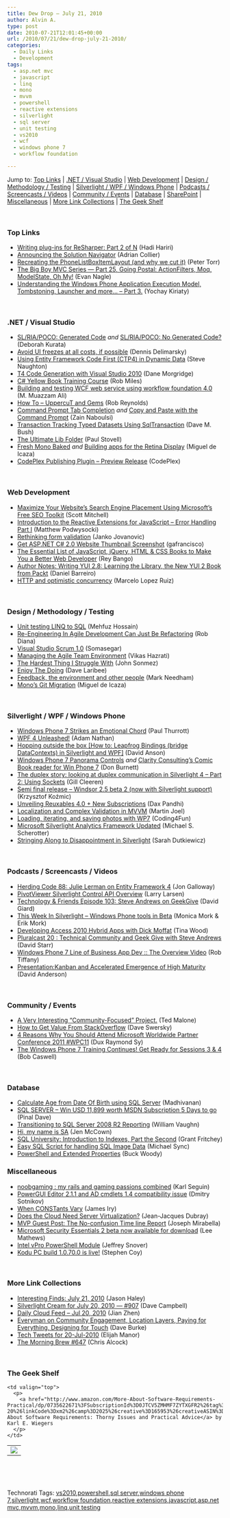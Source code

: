 ```yaml
---
title: Dew Drop – July 21, 2010
author: Alvin A.
type: post
date: 2010-07-21T12:01:45+00:00
url: /2010/07/21/dew-drop-july-21-2010/
categories:
  - Daily Links
  - Development
tags:
  - asp.net mvc
  - javascript
  - linq
  - mono
  - mvvm
  - powershell
  - reactive extensions
  - silverlight
  - sql server
  - unit testing
  - vs2010
  - wcf
  - windows phone 7
  - workflow foundation

---
```

Jump to: [Top Links][1] | [.NET / Visual Studio][2] | [Web Development][3] | [Design / Methodology / Testing][4] | [Silverlight / WPF / Windows Phone][5] | [Podcasts / Screencasts / Videos][6] | [Community / Events][7] | [Database][8] | [SharePoint][9] | [Miscellaneous][10] | [More Link Collections][11] | [The Geek Shelf][12] 

&#160;

### <a name="top"></a>Top Links

  * [Writing plug-ins for ReSharper: Part 2 of N][13] (Hadi Hariri)
  * [Announcing the Solution Navigator][14] (Adrian Collier)
  * [Recreating the PhoneListBoxItemLayout (and why we cut it)][15] (Peter Torr)
  * [The Big Boy MVC Series — Part 25, Going Postal: ActionFilters, Moq, ModelState, Oh My!][16] (Evan Nagle)
  * [Understanding the Windows Phone Application Execution Model, Tombstoning, Launcher and more… – Part 3.][17] (Yochay Kiriaty)

&#160;

### <a name="dotnet"></a>.NET / Visual Studio

  * [SL/RIA/POCO: Generated Code][18] _and_&#160;[SL/RIA/POCO: No Generated Code?][19] (Deborah Kurata)
  * [Avoid UI freezes at all costs, if possible][20] (Dennis Delimarsky)
  * [Using Entity Framework Code First (CTP4) in Dynamic Data][21] (Steve Naughton)
  * [T4 Code Generation with Visual Studio 2010][22] (Dane Morgridge)
  * [C# Yellow Book Training Course][23] (Rob Miles)
  * [Building and testing WCF web service using workflow foundation 4.0][24] (M. Muazzam Ali)
  * [How To – UppercuT and Gems][25] (Rob Reynolds)
  * [Command Prompt Tab Completion][26] _and_&#160;[Copy and Paste with the Command Prompt][27] (Zain Naboulsi)
  * [Transaction Tracking Typed Datasets Using SqlTransaction][28] (Dave M. Bush)
  * [The Ultimate Lib Folder][29] (Paul Stovell)
  * [Fresh Mono Baked][30] _and_&#160;[Building apps for the Retina Display][31] (Miguel de Icaza)
  * [CodePlex Publishing Plugin &#8211; Preview Release][32] (CodePlex)

&#160;

### <a name="web"></a>Web Development

  * [Maximize Your Website&#8217;s Search Engine Placement Using Microsoft&#8217;s Free SEO Toolkit][33] (Scott Mitchell)
  * [Introduction to the Reactive Extensions for JavaScript – Error Handling Part I][34] (Matthew Podwysocki)
  * [Rethinking form validation][35] (Janko Jovanovic)
  * [Get ASP.NET C# 2.0 Website Thumbnail Screenshot][36] (gafrancisco)
  * [The Essential List of JavaScript, jQuery, HTML & CSS Books to Make You a Better Web Developer][37] (Rey Bango)
  * [Author Notes: Writing YUI 2.8: Learning the Library, the New YUI 2 Book from Packt][38] (Daniel Barreiro)
  * [HTTP and optimistic concurrency][39] (Marcelo Lopez Ruiz)

&#160;

### <a name="design"></a>Design / Methodology / Testing

  * [Unit testing LINQ to SQL][40] (Mehfuz Hossain)
  * [Re-Engineering In Agile Development Can Just Be Refactoring][41] (Rob Diana)
  * [Visual Studio Scrum 1.0][42] (Somasegar)
  * [Managing the Agile Team Environment][43] (Vikas Hazrati)
  * [The Hardest Thing I Struggle With][44] (John Sonmez)
  * [Enjoy The Doing][45] (Dave Laribee)
  * [Feedback, the environment and other people][46] (Mark Needham)
  * [Mono&#8217;s Git Migration][47] (Miguel de Icaza)

&#160;

### <a name="silverlight"></a>Silverlight / WPF / Windows Phone

  * [Windows Phone 7 Strikes an Emotional Chord][48] (Paul Thurrott)
  * [WPF 4 Unleashed!][49] (Adam Nathan)
  * [Hopping outside the box [How to: Leapfrog Bindings (bridge DataContexts) in Silverlight and WPF]][50] (David Anson)
  * [Windows Phone 7 Panorama Controls][51] _and_ [Clarity Consulting’s Comic Book reader for Win Phone 7][52] (Don Burnett)
  * [The duplex story: looking at duplex communication in Silverlight 4 &#8211; Part 2: Using Sockets][53] (Gill Cleeren)
  * [Semi final release – Windsor 2.5 beta 2 (now with Silverlight support)][54] (Krzysztof Koźmic)
  * [Unveiling Reuxables 4.0 + New Subscriptions][55] (Dax Pandhi)
  * [Localization and Complex Validation in MVVM][56] (Martin Joel)
  * [Loading, iterating, and saving photos with WP7][57] (Coding4Fun)
  * [Microsoft Silverlight Analytics Framework Updated][58] (Michael S. Scherotter)
  * [Stringing Along to Disappointment in Silverlight][59] (Sarah Dutkiewicz)

&#160;

### <a name="podcasts"></a>Podcasts / Screencasts / Videos

  * [Herding Code 88: Julie Lerman on Entity Framework 4][60] (Jon Galloway)
  * [PivotViewer Silverlight Control API Overview][61] (Larry Larsen)
  * [Technology & Friends Episode 103: Steve Andrews on GeekGive][62] (David Giard)
  * [This Week In Silverlight – Windows Phone tools in Beta][63] (Monica Mork & Erik Mork)
  * [Developing Access 2010 Hybrid Apps with Dick Moffat][64] (Tina Wood)
  * [Pluralcast 20 : Technical Community and Geek Give with Steve Andrews][65] (David Starr)
  * [Windows Phone 7 Line of Business App Dev :: The Overview Video][66] (Rob Tiffany)
  * [Presentation:Kanban and Accelerated Emergence of High Maturity][67] (David Anderson)

&#160;

### <a name="events"></a>Community / Events

  * [A Very Interesting “Community-Focused” Project.][68] (Ted Malone)
  * [How to Get Value From StackOverflow][69] (Dave Swersky)
  * [4 Reasons Why You Should Attend Microsoft Worldwide Partner Conference 2011 #WPC11][70] (Dux Raymond Sy)
  * [The Windows Phone 7 Training Continues! Get Ready for Sessions 3 & 4][71] (Bob Caswell)

&#160;

### <a name="db"></a>Database

  * [Calculate Age from Date Of Birth using SQL Server][72] (Madhivanan)
  * [SQL SERVER – Win USD 11,899 worth MSDN Subscription 5 Days to go][73] (Pinal Dave)
  * [Transitioning to SQL Server 2008 R2 Reporting][74] (William Vaughn)
  * [Hi, my name is SA][75] (Jen McCown)
  * [SQL University: Introduction to Indexes, Part the Second][76] (Grant Fritchey)
  * [Easy SQL Script for handling SQL Image Data][77] (Michael Sync)
  * [PowerShell and Extended Properties][78] (Buck Woody)

<a name="sp"></a>

### <a name="misc"></a>Miscellaneous

  * [noobgaming : my rails and gaming passions combined][79] (Karl Seguin)
  * [PowerGUI Editor 2.1.1 and AD cmdlets 1.4 compatibility issue][80] (Dmitry Sotnikov)
  * [When CONSTants Vary][81] (James Iry)
  * [Does the Cloud Need Server Virtualization?][82] (Jean-Jacques Dubray)
  * [MVP Guest Post: The No-confusion Time line Report][83] (Joseph Mirabella)
  * [Microsoft Security Essentials 2 beta now available for download][84] (Lee Mathews)
  * [Intel vPro PowerShell Module][85] (Jeffrey Snover)
  * [Kodu PC build 1.0.70.0 is live!][86] (Stephen Coy)

&#160;

### <a name="links"></a>More Link Collections

  * [Interesting Finds: July 21, 2010][87] (Jason Haley)
  * [Silverlight Cream for July 20, 2010 &#8212; #907][88] (Dave Campbell)
  * [Daily Cloud Feed &#8211; Jul 20, 2010][89] (Jian Zhen)
  * [Everyman on Community Engagement, Location Layers, Paying for Everything, Designing for Touch][90] (Dave Burke)
  * [Tech Tweets for 20-Jul-2010][91] (Elijah Manor)
  * [The Morning Brew #647][92] (Chris Alcock)

&#160;

### <a name="shelf"></a>The Geek Shelf

<table border="0" cellspacing="0" cellpadding="0">
  <tr>
    <td>
      <img data-recalc-dims="1" decoding="async" src="https://i0.wp.com/ecx.images-amazon.com/images/I/51QJfolb2XL._SL160_.jpg?w=660" />
    </td>
    
    <td valign="top">
      <p>
        <a href="http://www.amazon.com/More-About-Software-Requirements-Practical/dp/0735622671%3FSubscriptionId%3D0JTCV5ZMHMF7ZYTXGFR2%26tag%3Dbrdicr-20%26linkCode%3Dxm2%26camp%3D2025%26creative%3D165953%26creativeASIN%3D0735622671">More About Software Requirements: Thorny Issues and Practical Advice</a> by Karl E. Wiegers
      </p>
    </td>
  </tr>
</table>



&#160;

<div style="padding-bottom: 0px; margin: 0px; padding-left: 0px; padding-right: 0px; display: inline; float: none; padding-top: 0px" id="scid:C16BAC14-9A3D-4c50-9394-FBFEF7A93539:b8102fab-2b03-4f58-a5b5-f1bbb9645a8a" class="wlWriterEditableSmartContent">
  <!--dotnetkickit-->
</div>



&#160;

<div style="padding-bottom: 0px; margin: 0px; padding-left: 0px; padding-right: 0px; display: inline; float: none; padding-top: 0px" id="scid:0767317B-992E-4b12-91E0-4F059A8CECA8:8cffcf03-287f-4f96-80c7-ad7cb91e5a47" class="wlWriterEditableSmartContent">
  Technorati Tags: <a href="http://technorati.com/tags/vs2010" rel="tag">vs2010</a>,<a href="http://technorati.com/tags/powershell" rel="tag">powershell</a>,<a href="http://technorati.com/tags/sql+server" rel="tag">sql server</a>,<a href="http://technorati.com/tags/windows+phone+7" rel="tag">windows phone 7</a>,<a href="http://technorati.com/tags/silverlight" rel="tag">silverlight</a>,<a href="http://technorati.com/tags/wcf" rel="tag">wcf</a>,<a href="http://technorati.com/tags/workflow+foundation" rel="tag">workflow foundation</a>,<a href="http://technorati.com/tags/reactive+extensions" rel="tag">reactive extensions</a>,<a href="http://technorati.com/tags/javascript" rel="tag">javascript</a>,<a href="http://technorati.com/tags/asp.net+mvc" rel="tag">asp.net mvc</a>,<a href="http://technorati.com/tags/mvvm" rel="tag">mvvm</a>,<a href="http://technorati.com/tags/mono" rel="tag">mono</a>,<a href="http://technorati.com/tags/linq" rel="tag">linq</a>,<a href="http://technorati.com/tags/unit+testing" rel="tag">unit testing</a>
</div>

 [1]: https://morningdew-bpc6g3a0fgaxdxcu.eastus2-01.azurewebsites.net/#top
 [2]: https://morningdew-bpc6g3a0fgaxdxcu.eastus2-01.azurewebsites.net/#dotnet
 [3]: https://morningdew-bpc6g3a0fgaxdxcu.eastus2-01.azurewebsites.net/#web
 [4]: https://morningdew-bpc6g3a0fgaxdxcu.eastus2-01.azurewebsites.net/#design
 [5]: https://morningdew-bpc6g3a0fgaxdxcu.eastus2-01.azurewebsites.net/#silverlight
 [6]: https://morningdew-bpc6g3a0fgaxdxcu.eastus2-01.azurewebsites.net/#podcasts
 [7]: https://morningdew-bpc6g3a0fgaxdxcu.eastus2-01.azurewebsites.net/#events
 [8]: https://morningdew-bpc6g3a0fgaxdxcu.eastus2-01.azurewebsites.net/#db
 [9]: https://morningdew-bpc6g3a0fgaxdxcu.eastus2-01.azurewebsites.net/#sp
 [10]: https://morningdew-bpc6g3a0fgaxdxcu.eastus2-01.azurewebsites.net/#misc
 [11]: https://morningdew-bpc6g3a0fgaxdxcu.eastus2-01.azurewebsites.net/#links
 [12]: https://morningdew-bpc6g3a0fgaxdxcu.eastus2-01.azurewebsites.net/#shelf
 [13]: http://feedproxy.google.com/~r/Devlicious/~3/RqbSZbk6u5I/writing-plug-ins-for-resharper-part-2-of-n.aspx
 [14]: http://blogs.msdn.com/b/visualstudio/archive/2010/07/20/solution-navigator-blog-post.aspx
 [15]: http://blogs.msdn.com/b/ptorr/archive/2010/07/21/recreating-the-phonelistboxitemlayout-and-why-we-cut-it.aspx?wa=wsignin1.0
 [16]: http://feedproxy.google.com/~r/weirdlover/aoiX/~3/9L-v8ZoBJ6k/
 [17]: http://windowsteamblog.com/windows_phone/b/wpdev/archive/2010/07/20/understanding-the-windows-phone-application-execution-model-tombstoning-launcher-and-more-part-3.aspx
 [18]: http://msmvps.com/blogs/deborahk/archive/2010/07/20/sl-ria-poco-generated-code.aspx
 [19]: http://msmvps.com/blogs/deborahk/archive/2010/07/20/sl-ria-poco-no-generated-code.aspx
 [20]: http://feeds.dzone.com/~r/zones/dotnet/~3/RBTsmgfy9as/avoid-ui-freezes-all-costs-if
 [21]: http://csharpbits.notaclue.net/2010/07/using-entity-framework-code-first-ctp4.html
 [22]: http://feeds.dzone.com/~r/zones/dotnet/~3/_lAg5Bs3LGU/t4-code-generation-visual
 [23]: http://www.csharpcourse.com/
 [24]: http://www.codeproject.com/KB/WF/WCFServiceUsingWF.aspx
 [25]: http://feedproxy.google.com/~r/robz/~3/Aj8kVWE7-rw/how-to-ndash-uppercut-and-gems.aspx
 [26]: http://feedproxy.google.com/~r/zainnab/~3/XhJGaBmV3e4/command-prompt-tab-completion-vstiptool0056.aspx
 [27]: http://feedproxy.google.com/~r/zainnab/~3/N7u8azQAD5g/copy-and-paste-with-the-command-prompt-vstiptool0057.aspx
 [28]: http://blog.dmbcllc.com/2010/07/20/transaction-tracking-typed-datasets-using-sqltransaction/
 [29]: http://www.paulstovell.com/lib-folder
 [30]: http://tirania.org/blog/archive/2010/Jul-20.html
 [31]: http://tirania.org/blog/archive/2010/Jul-20-2.html
 [32]: http://cpvspublishaddin.codeplex.com/releases/view/49288
 [33]: http://www.4guysfromrolla.com/articles/072110-1.aspx
 [34]: http://codebetter.com/blogs/matthew.podwysocki/archive/2010/07/20/introduction-to-the-reactive-extensions-for-javascript-error-handling-part-i.aspx
 [35]: http://www.jankoatwarpspeed.com/post.aspx?id=4ccd64e0-2cbd-469f-8e28-5553c05c1a64
 [36]: http://www.codeproject.com/KB/aspnet/Website_URL_Screenshot.aspx
 [37]: http://feedproxy.google.com/~r/reybango/zSyW/~3/uOHuSDQARDE/
 [38]: http://feeds.yuiblog.com/~r/YahooUserInterfaceBlog/~3/x-E_zEPKcIA/
 [39]: http://blogs.msdn.com/b/marcelolr/archive/2010/07/20/http-and-optimistic-concurrency.aspx
 [40]: http://feedproxy.google.com/~r/burncsharp/~3/2rrMhSA9bB4/unit-testing-linq-to-sql.aspx
 [41]: http://feedproxy.google.com/~r/RegularGeek/~3/kE9q4p_3Wk0/
 [42]: http://blogs.msdn.com/b/somasegar/archive/2010/07/20/visual-studio-scrum-1-0.aspx
 [43]: http://www.infoq.com/news/2010/07/managing-agile-teams
 [44]: http://simpleprogrammer.com/2010/07/20/the-hardest-thing-i-struggle-with/
 [45]: http://feedproxy.google.com/~r/thebeelog/~3/W5FxvGMyPIQ/enjoy-the-doing
 [46]: http://feedproxy.google.com/~r/MarkNeedham/~3/yiayKbCG92o/
 [47]: http://tirania.org/blog/archive/2010/Jul-20-1.html
 [48]: http://www.winsupersite.com/mobile/wp7_emotion.asp
 [49]: http://blogs.msdn.com/b/adam_nathan/archive/2010/07/20/wpf-4-unleashed.aspx
 [50]: http://blogs.msdn.com/b/delay/archive/2010/07/20/hopping-outside-the-box-how-to-leapfrog-bindings-bridge-datacontexts-in-silverlight-and-wpf.aspx
 [51]: http://feedproxy.google.com/~r/d4dotnet/~3/KP95HafLYAw/post.aspx
 [52]: http://feedproxy.google.com/~r/d4dotnet/~3/O2Q2Or4OqaQ/post.aspx
 [53]: http://feedproxy.google.com/~r/silverlightshow/~3/GrUpv7IQ8Yw/The-duplex-story-looking-at-duplex-communication-in-Silverlight-4-Part-2-Using-Sockets.aspx
 [54]: http://feedproxy.google.com/~r/Devlicious/~3/eiFVmOQvR50/semi-final-release-windsor-2-5-beta-2-now-with-silverlight-support.aspx
 [55]: http://feedproxy.google.com/~r/DaxPandhisBlog/~3/5SuDz4LqIqo/post.aspx
 [56]: http://www.codeproject.com/KB/WPF/LocalizationInMVVM.aspx
 [57]: http://blogs.msdn.com/b/coding4fun/archive/2010/07/20/10040578.aspx
 [58]: http://feedproxy.google.com/~r/Synergist/~3/MVDMX-LJyXk/microsoft-silverlight-analytics-framework-updated.aspx
 [59]: http://codinggeekette.com/post/Stringing-Along-to-Disappointment-in-Silverlight.aspx
 [60]: http://feedproxy.google.com/~r/HerdingCode/~3/dejn9yPbU04/
 [61]: http://channel9.msdn.com/posts/LarryLarsen/PivotViewer-Silverlight-Control-API-Overview/
 [62]: http://feedproxy.google.com/~r/TechnologyAndFriends/~3/P81JWASoRp0/tf103.aspx
 [63]: http://feeds.sparklingclient.com/~r/SparklingClient/~3/CtZNuPqpGWY/
 [64]: http://channel9.msdn.com/shows/Access/Developing-Access-2010-Hybrid-Apps-with-Dick-Moffat/
 [65]: http://feedproxy.google.com/~r/pluralcast/~3/YS2ZqvB2LYc/pluralcast-20-technical-community-and-geek-give-with-steve-andrews.aspx
 [66]: http://robtiffany.com/windows-phone-7-developer-tools/windows-phone-7-line-of-business-app-dev-the-overview-video
 [67]: http://www.infoq.com/presentations/Kanban-and-High-Maturity
 [68]: http://portal.sqltrainer.com/2010/07/very-interesting-community-focused.html
 [69]: http://daveswersky.com/2010/07/20/how-to-get-value-from-stackoverflow/
 [70]: http://feedproxy.google.com/~r/Meetdux/~3/rNf2Nbfl2u8/Attend-WPC11.aspx
 [71]: http://borntolearn.mslearn.net/wp7/b/weblog/archive/2010/07/20/the-training-continues-get-ready-for-sessions-3-amp-4.aspx
 [72]: http://feedproxy.google.com/~r/sqlservercurry/blog/~3/PefxIrqm1Is/calculate-age-from-date-of-birth-using.html
 [73]: http://blog.sqlauthority.com/2010/07/21/sql-server-win-usd-11899-worth-msdn-subscription-5-days-to-go/
 [74]: http://betav.com/blog/billva/2010/07/transitioning-to-sql-server-20.html
 [75]: http://feedproxy.google.com/~r/sqlserverpedia/~3/9Bt-NQXwR-k/
 [76]: http://feedproxy.google.com/~r/sqlserverpedia/~3/k27kU2uBY1g/
 [77]: http://feedproxy.google.com/~r/MichaelSync/~3/Wds7j-apDb8/easy-sql-script-for-handling-sql-image-data
 [78]: http://blogs.msdn.com/b/buckwoody/archive/2010/07/20/powershell-and-extended-properties.aspx
 [79]: http://openmymind.net/2010/7/20/noobgaming-my-rails-and-gaming-passions-combined
 [80]: http://dmitrysotnikov.wordpress.com/2010/07/20/powergui-editor-2-1-1-and-ad-cmdlets-1-4-compatibility-issue/
 [81]: http://james-iry.blogspot.com/2010/07/when-constants-vary.html
 [82]: http://www.infoq.com/news/2010/07/does-cloud-need-virtualization
 [83]: http://blogs.msdn.com/b/mvpawardprogram/archive/2010/07/20/mvp-guest-post-the-no-confusion-timeline-report.aspx
 [84]: http://www.pheedcontent.com/click.phdo?i=3872465ac875046a19557703585c80b0
 [85]: http://blogs.msdn.com/b/powershell/archive/2010/07/21/intel-vpro-powershell-module.aspx
 [86]: http://community.research.microsoft.com/blogs/kodu/archive/2010/07/20/pc-build-1-0-70-0-is-live.aspx
 [87]: http://jasonhaley.com/blog/post.aspx?id=e140bddd-4eb0-4c2f-85b8-eec0583ab14c
 [88]: http://geekswithblogs.net/WynApseTechnicalMusings/archive/2010/07/20/141011.aspx
 [89]: http://feedproxy.google.com/~r/onsaas/~3/gMjz3ueAXko/
 [90]: http://feedproxy.google.com/~r/DaveBurke/~3/VZuvYb_nf6Y/post.aspx
 [91]: http://elijahmanor.com/webdevdotnet/post.aspx?id=646387cd-705c-4071-bec7-e5e1aae33ab5
 [92]: http://feedproxy.google.com/~r/ReflectivePerspective/~3/FDuC9qngztg/